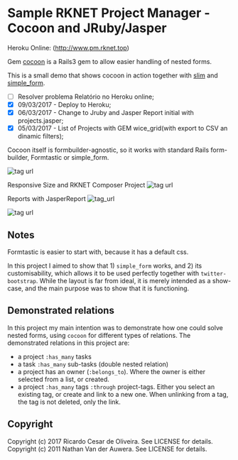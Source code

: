 # Sample RKNET Project Manager - Cocoon and JRuby/Jasper

Heroku Online: (http://www.pm.rknet.top)

Gem [cocoon](http://github.com/nathanvda/cocoon) is a Rails3 gem to allow easier handling of nested forms.

This is a small demo that shows cocoon in action together with [slim](https://github.com/stonean/slim)
and [simple_form](https://github.com/plataformatec/simple_form).

- [ ] Resolver problema Relatório no Heroku online;
- [x] 09/03/2017 - Deploy to Heroku;
- [x] 06/03/2017 - Change to Jruby and Jasper Report initial with projects.jasper;
- [x] 05/03/2017 - List of Projects with GEM wice_grid(with export to CSV an dinamic filters);

Cocoon itself is formbuilder-agnostic, so it works with standard Rails form-builder, Formtastic or simple_form.

![tag url](http://i.imgur.com/CYhEqDH.png)

Responsive Size and RKNET Composer Project
![tag url](http://i.imgur.com/cCB5TJ5.png)

Reports with JasperReport
![tag_url](http://i.imgur.com/LfG5lMx.png)

![tag url](http://i.imgur.com/waFLpQI.png)

## Notes

Formtastic is easier to start with, because it has a default css.

In this project I aimed to show that 1) `simple_form` works, and 2) its customisability, which allows it to be used perfectly
together with `twitter-bootstrap`.
While the layout is far from ideal, it is merely intended as a show-case, and the main purpose was to show that it is functioning.


## Demonstrated relations

In this project my main intention was to demonstrate how one could solve nested forms, using `cocoon` for different types of relations.
The demonstrated relations in this project are:

* a project `:has_many` tasks
* a task `:has_many` sub-tasks (double nested relation)
* a project has an owner (`:belongs_to`). Where the owner is either selected from a list, or created.
* a project `:has_many` tags `:through` project-tags. Either you select an existing tag, or create and link to a new one. When unlinking from a tag,
the tag is not deleted, only the link.



## Copyright

Copyright (c) 2017 Ricardo Cesar de Oliveira. See LICENSE for details.
Copyright (c) 2011 Nathan Van der Auwera. See LICENSE for details.
